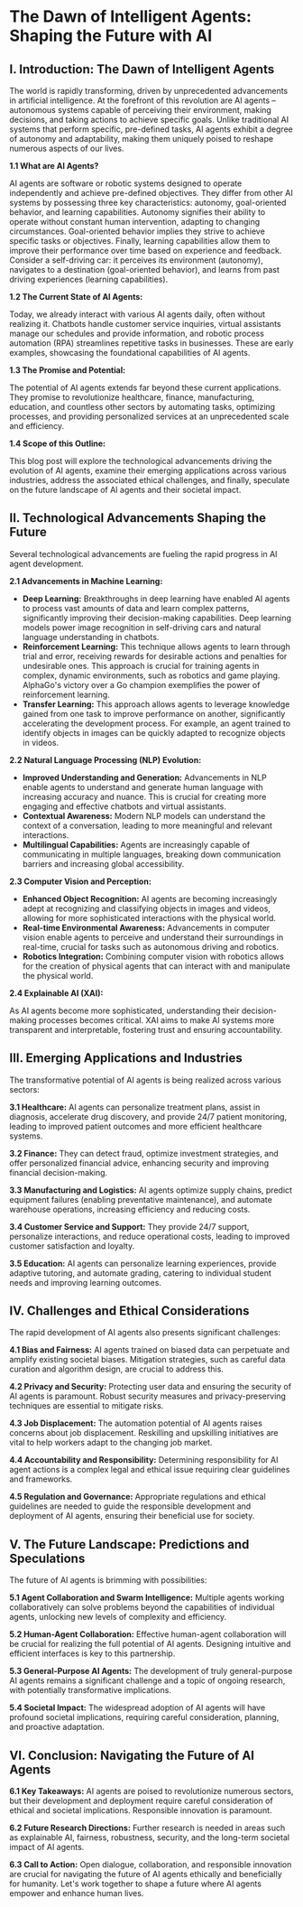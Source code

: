 # The Dawn of Intelligent Agents: Shaping the Future with AI

## I. Introduction: The Dawn of Intelligent Agents

The world is rapidly transforming, driven by unprecedented advancements in artificial intelligence.  At the forefront of this revolution are AI agents – autonomous systems capable of perceiving their environment, making decisions, and taking actions to achieve specific goals. Unlike traditional AI systems that perform specific, pre-defined tasks, AI agents exhibit a degree of autonomy and adaptability, making them uniquely poised to reshape numerous aspects of our lives.

**1.1 What are AI Agents?**

AI agents are software or robotic systems designed to operate independently and achieve pre-defined objectives.  They differ from other AI systems by possessing three key characteristics: autonomy, goal-oriented behavior, and learning capabilities. Autonomy signifies their ability to operate without constant human intervention, adapting to changing circumstances. Goal-oriented behavior implies they strive to achieve specific tasks or objectives.  Finally, learning capabilities allow them to improve their performance over time based on experience and feedback. Consider a self-driving car: it perceives its environment (autonomy), navigates to a destination (goal-oriented behavior), and learns from past driving experiences (learning capabilities).

**1.2 The Current State of AI Agents:**

Today, we already interact with various AI agents daily, often without realizing it. Chatbots handle customer service inquiries, virtual assistants manage our schedules and provide information, and robotic process automation (RPA) streamlines repetitive tasks in businesses. These are early examples, showcasing the foundational capabilities of AI agents.

**1.3 The Promise and Potential:**

The potential of AI agents extends far beyond these current applications. They promise to revolutionize healthcare, finance, manufacturing, education, and countless other sectors by automating tasks, optimizing processes, and providing personalized services at an unprecedented scale and efficiency.

**1.4 Scope of this Outline:**

This blog post will explore the technological advancements driving the evolution of AI agents, examine their emerging applications across various industries, address the associated ethical challenges, and finally, speculate on the future landscape of AI agents and their societal impact.


## II. Technological Advancements Shaping the Future

Several technological advancements are fueling the rapid progress in AI agent development.

**2.1 Advancements in Machine Learning:**

*   **Deep Learning:** Breakthroughs in deep learning have enabled AI agents to process vast amounts of data and learn complex patterns, significantly improving their decision-making capabilities. Deep learning models power image recognition in self-driving cars and natural language understanding in chatbots.
*   **Reinforcement Learning:** This technique allows agents to learn through trial and error, receiving rewards for desirable actions and penalties for undesirable ones. This approach is crucial for training agents in complex, dynamic environments, such as robotics and game playing. AlphaGo's victory over a Go champion exemplifies the power of reinforcement learning.
*   **Transfer Learning:** This approach allows agents to leverage knowledge gained from one task to improve performance on another, significantly accelerating the development process. For example, an agent trained to identify objects in images can be quickly adapted to recognize objects in videos.


**2.2 Natural Language Processing (NLP) Evolution:**

*   **Improved Understanding and Generation:** Advancements in NLP enable agents to understand and generate human language with increasing accuracy and nuance. This is crucial for creating more engaging and effective chatbots and virtual assistants.
*   **Contextual Awareness:** Modern NLP models can understand the context of a conversation, leading to more meaningful and relevant interactions.
*   **Multilingual Capabilities:** Agents are increasingly capable of communicating in multiple languages, breaking down communication barriers and increasing global accessibility.


**2.3 Computer Vision and Perception:**

*   **Enhanced Object Recognition:** AI agents are becoming increasingly adept at recognizing and classifying objects in images and videos, allowing for more sophisticated interactions with the physical world.
*   **Real-time Environmental Awareness:** Advancements in computer vision enable agents to perceive and understand their surroundings in real-time, crucial for tasks such as autonomous driving and robotics.
*   **Robotics Integration:** Combining computer vision with robotics allows for the creation of physical agents that can interact with and manipulate the physical world.


**2.4 Explainable AI (XAI):**

As AI agents become more sophisticated, understanding their decision-making processes becomes critical. XAI aims to make AI systems more transparent and interpretable, fostering trust and ensuring accountability.


## III. Emerging Applications and Industries

The transformative potential of AI agents is being realized across various sectors:

**3.1 Healthcare:** AI agents can personalize treatment plans, assist in diagnosis, accelerate drug discovery, and provide 24/7 patient monitoring, leading to improved patient outcomes and more efficient healthcare systems.

**3.2 Finance:** They can detect fraud, optimize investment strategies, and offer personalized financial advice, enhancing security and improving financial decision-making.

**3.3 Manufacturing and Logistics:** AI agents optimize supply chains, predict equipment failures (enabling preventative maintenance), and automate warehouse operations, increasing efficiency and reducing costs.

**3.4 Customer Service and Support:** They provide 24/7 support, personalize interactions, and reduce operational costs, leading to improved customer satisfaction and loyalty.

**3.5 Education:** AI agents can personalize learning experiences, provide adaptive tutoring, and automate grading, catering to individual student needs and improving learning outcomes.


## IV. Challenges and Ethical Considerations

The rapid development of AI agents also presents significant challenges:

**4.1 Bias and Fairness:** AI agents trained on biased data can perpetuate and amplify existing societal biases.  Mitigation strategies, such as careful data curation and algorithm design, are crucial to address this.

**4.2 Privacy and Security:** Protecting user data and ensuring the security of AI agents is paramount. Robust security measures and privacy-preserving techniques are essential to mitigate risks.

**4.3 Job Displacement:** The automation potential of AI agents raises concerns about job displacement.  Reskilling and upskilling initiatives are vital to help workers adapt to the changing job market.

**4.4 Accountability and Responsibility:** Determining responsibility for AI agent actions is a complex legal and ethical issue requiring clear guidelines and frameworks.

**4.5 Regulation and Governance:** Appropriate regulations and ethical guidelines are needed to guide the responsible development and deployment of AI agents, ensuring their beneficial use for society.


## V. The Future Landscape: Predictions and Speculations

The future of AI agents is brimming with possibilities:

**5.1 Agent Collaboration and Swarm Intelligence:** Multiple agents working collaboratively can solve problems beyond the capabilities of individual agents, unlocking new levels of complexity and efficiency.

**5.2 Human-Agent Collaboration:** Effective human-agent collaboration will be crucial for realizing the full potential of AI agents. Designing intuitive and efficient interfaces is key to this partnership.

**5.3 General-Purpose AI Agents:** The development of truly general-purpose AI agents remains a significant challenge and a topic of ongoing research, with potentially transformative implications.

**5.4 Societal Impact:** The widespread adoption of AI agents will have profound societal implications, requiring careful consideration, planning, and proactive adaptation.


## VI. Conclusion: Navigating the Future of AI Agents

**6.1 Key Takeaways:** AI agents are poised to revolutionize numerous sectors, but their development and deployment require careful consideration of ethical and societal implications.  Responsible innovation is paramount.

**6.2 Future Research Directions:** Further research is needed in areas such as explainable AI, fairness, robustness, security, and the long-term societal impact of AI agents.

**6.3 Call to Action:** Open dialogue, collaboration, and responsible innovation are crucial for navigating the future of AI agents ethically and beneficially for humanity. Let's work together to shape a future where AI agents empower and enhance human lives.